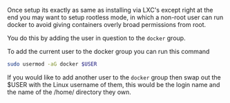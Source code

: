 
Once setup its exactly as same as installing via LXC's except right at the end you may want to setup rootless mode, in which a non-root user can run docker to avoid giving containers overly broad permissions from root.

You do this by adding the user in question to the `docker` group. 

To add the current user to the docker group you can run this command
```bash
sudo usermod -aG docker $USER 
```

If you would like to add another user to the `docker` group then swap out the $USER with the Linux username of them, this would be the login name and the name of the /home/ directory they own. 
